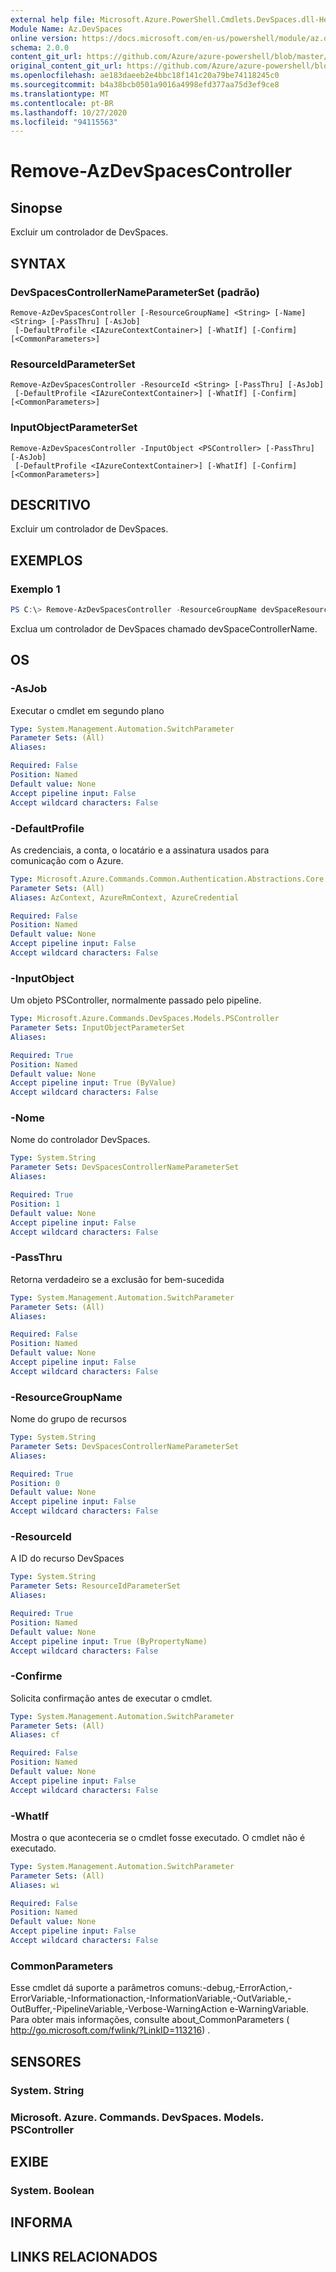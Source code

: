 ```yaml
---
external help file: Microsoft.Azure.PowerShell.Cmdlets.DevSpaces.dll-Help.xml
Module Name: Az.DevSpaces
online version: https://docs.microsoft.com/en-us/powershell/module/az.devspaces/remove-azdevspacescontroller
schema: 2.0.0
content_git_url: https://github.com/Azure/azure-powershell/blob/master/src/DevSpaces/DevSpaces/help/Remove-AzDevSpacesController.md
original_content_git_url: https://github.com/Azure/azure-powershell/blob/master/src/DevSpaces/DevSpaces/help/Remove-AzDevSpacesController.md
ms.openlocfilehash: ae183daeeb2e4bbc18f141c20a79be74118245c0
ms.sourcegitcommit: b4a38bcb0501a9016a4998efd377aa75d3ef9ce8
ms.translationtype: MT
ms.contentlocale: pt-BR
ms.lasthandoff: 10/27/2020
ms.locfileid: "94115563"
---
```

# Remove-AzDevSpacesController

## Sinopse
Excluir um controlador de DevSpaces.

## SYNTAX

### DevSpacesControllerNameParameterSet (padrão)
```
Remove-AzDevSpacesController [-ResourceGroupName] <String> [-Name] <String> [-PassThru] [-AsJob]
 [-DefaultProfile <IAzureContextContainer>] [-WhatIf] [-Confirm] [<CommonParameters>]
```

### ResourceIdParameterSet
```
Remove-AzDevSpacesController -ResourceId <String> [-PassThru] [-AsJob]
 [-DefaultProfile <IAzureContextContainer>] [-WhatIf] [-Confirm] [<CommonParameters>]
```

### InputObjectParameterSet
```
Remove-AzDevSpacesController -InputObject <PSController> [-PassThru] [-AsJob]
 [-DefaultProfile <IAzureContextContainer>] [-WhatIf] [-Confirm] [<CommonParameters>]
```

## DESCRITIVO
Excluir um controlador de DevSpaces.

## EXEMPLOS

### Exemplo 1
```powershell
PS C:\> Remove-AzDevSpacesController -ResourceGroupName devSpaceResourceGroup -Name devSpaceControllerName
```

Exclua um controlador de DevSpaces chamado devSpaceControllerName.

## OS

### -AsJob
Executar o cmdlet em segundo plano

```yaml
Type: System.Management.Automation.SwitchParameter
Parameter Sets: (All)
Aliases:

Required: False
Position: Named
Default value: None
Accept pipeline input: False
Accept wildcard characters: False
```

### -DefaultProfile
As credenciais, a conta, o locatário e a assinatura usados para comunicação com o Azure.

```yaml
Type: Microsoft.Azure.Commands.Common.Authentication.Abstractions.Core.IAzureContextContainer
Parameter Sets: (All)
Aliases: AzContext, AzureRmContext, AzureCredential

Required: False
Position: Named
Default value: None
Accept pipeline input: False
Accept wildcard characters: False
```

### -InputObject
Um objeto PSController, normalmente passado pelo pipeline.

```yaml
Type: Microsoft.Azure.Commands.DevSpaces.Models.PSController
Parameter Sets: InputObjectParameterSet
Aliases:

Required: True
Position: Named
Default value: None
Accept pipeline input: True (ByValue)
Accept wildcard characters: False
```

### -Nome
Nome do controlador DevSpaces.

```yaml
Type: System.String
Parameter Sets: DevSpacesControllerNameParameterSet
Aliases:

Required: True
Position: 1
Default value: None
Accept pipeline input: False
Accept wildcard characters: False
```

### -PassThru
Retorna verdadeiro se a exclusão for bem-sucedida

```yaml
Type: System.Management.Automation.SwitchParameter
Parameter Sets: (All)
Aliases:

Required: False
Position: Named
Default value: None
Accept pipeline input: False
Accept wildcard characters: False
```

### -ResourceGroupName
Nome do grupo de recursos

```yaml
Type: System.String
Parameter Sets: DevSpacesControllerNameParameterSet
Aliases:

Required: True
Position: 0
Default value: None
Accept pipeline input: False
Accept wildcard characters: False
```

### -ResourceId
A ID do recurso DevSpaces

```yaml
Type: System.String
Parameter Sets: ResourceIdParameterSet
Aliases:

Required: True
Position: Named
Default value: None
Accept pipeline input: True (ByPropertyName)
Accept wildcard characters: False
```

### -Confirme
Solicita confirmação antes de executar o cmdlet.

```yaml
Type: System.Management.Automation.SwitchParameter
Parameter Sets: (All)
Aliases: cf

Required: False
Position: Named
Default value: None
Accept pipeline input: False
Accept wildcard characters: False
```

### -WhatIf
Mostra o que aconteceria se o cmdlet fosse executado.
O cmdlet não é executado.

```yaml
Type: System.Management.Automation.SwitchParameter
Parameter Sets: (All)
Aliases: wi

Required: False
Position: Named
Default value: None
Accept pipeline input: False
Accept wildcard characters: False
```

### CommonParameters
Esse cmdlet dá suporte a parâmetros comuns:-debug,-ErrorAction,-ErrorVariable,-Informationaction,-InformationVariable,-OutVariable,-OutBuffer,-PipelineVariable,-Verbose-WarningAction e-WarningVariable. Para obter mais informações, consulte about_CommonParameters ( http://go.microsoft.com/fwlink/?LinkID=113216) .

## SENSORES

### System. String

### Microsoft. Azure. Commands. DevSpaces. Models. PSController

## EXIBE

### System. Boolean

## INFORMA

## LINKS RELACIONADOS
